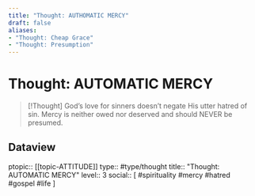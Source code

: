 ```yaml
---
title: "Thought: AUTHOMATIC MERCY"
draft: false
aliases:
- "Thought: Cheap Grace"
- "Thought: Presumption"
---
```

# Thought: AUTOMATIC MERCY
> [!Thought]
> God’s love for sinners doesn’t negate His utter hatred of sin. Mercy is neither owed nor deserved and should NEVER be presumed.

## Dataview
ptopic:: [[topic-ATTITUDE]]
type:: #type/thought
title:: "Thought: AUTOMATIC MERCY"
level:: 3
social:: [ #spirituality #mercy #hatred #gospel #life ]